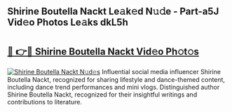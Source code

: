 ## Shirine Boutella Nackt Le𝚊k𝚎d N𝚞𝚍e - Part-a5J Vid𝚎o Photos Le𝚊ks dkL5h

# <h2><a href="http://fb6vex.evod.top/?m=Shirine+Boutella+Nackt">🔗 👉🔴 Shirine Boutella Nackt Vid𝚎o Ph𝚘t𝚘s</a></h2>

[![Shirine Boutella Nackt N𝚞d𝚎s](https://i.imgur.com/8V9OHl7.gif)](http://fb6vex.evod.top/?m=Shirine+Boutella+Nackt)
Influential social media influencer Shirine Boutella Nackt, recognized for sharing lifestyle and dance-themed content, including dance trend performances and mini vlogs. Distinguished author Shirine Boutella Nackt, recognized for their insightful writings and contributions to literature. 
